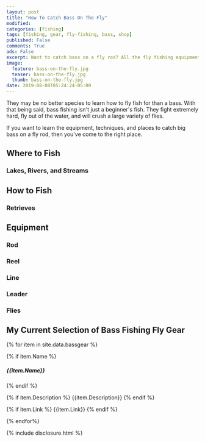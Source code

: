 ```yaml
---
layout: post
title: "How To Catch Bass On The Fly"
modified:
categories: [fishing]
tags: [fishing, gear, fly-fishing, bass, shop]
published: False
comments: True
ads: False
excerpt: Want to catch bass on a fly rod? All the fly fishing equipment and techniques you need to catch bass on a fly rod.
image:
  feature: bass-on-the-fly.jpg
  teaser: bass-on-the-fly.jpg
  thumb: bass-on-the-fly.jpg
date: 2019-08-08T05:24:24-05:00
---
```


They may be no better species to learn how to fly fish for than a bass. With that being said, bass fishing isn't just a beginner's fish. They fight extremely hard, fly out of the water, and will crush a large variety of flies.

If you want to learn the equipment, techniques, and places to catch big bass on a fly rod, then you've come to the right place.



## Where to Fish

### Lakes, Rivers, and Streams

## How to Fish

### Retrieves

## Equipment

### Rod

### Reel

### Line

### Leader

### Flies


## My Current Selection of Bass Fishing Fly Gear

{% for item in site.data.bassgear %}

{% if item.Name %}
##### {{item.Name}}
{% endif %}

{% if item.Description %}
{{item.Description}}
{% endif %}

{% if item.Link %}
<span title="Buy {{item.Name}} on Amazon">{{item.Link}}</span>
{% endif %}

{% endfor%}

<!-- {% for item in site.data.gear %}
{% if item.Link %}
<span style="float:left;width:33%;height:300px;">{{item.Link}}</span>
{% endif %}
{% endfor%} -->

{% include disclosure.html %}
